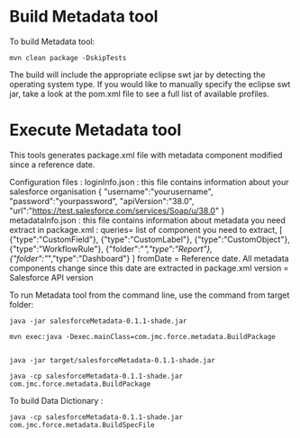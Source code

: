 # Build Metadata tool

To build Metadata tool:

    mvn clean package -DskipTests
    
The build will include the appropriate eclipse swt jar by detecting the operating system type.  If you would like to manually specify the eclipse swt jar, take a look at the pom.xml file to see a full list of available profiles.

    
# Execute Metadata tool 


This tools generates package.xml file with metadata component modified since a reference date.

Configuration files :
    loginInfo.json : this file contains information about your salesforce organisation 
        {
            "username":"yourusername",
            "password":"yourpassword",
            "apiVersion":"38.0",
            "url":"https://test.salesforce.com/services/Soap/u/38.0"
         } 
     metadataInfo.json : this file contains information about metadata you need extract in package.xml :
        queries= list of component you need to extract,
            [
                {"type":"CustomField"},
                {"type":"CustomLabel"},
                {"type":"CustomObject"},
                {"type":"WorkflowRule"},
                {"folder":"*","type":"Report"},
                {"folder":"*","type":"Dashboard"}
            ]
         fromDate = Reference date. All metadata components change since this date are extracted in package.xml
         version = Salesforce API version 

To run Metadata tool from the command line, use the command from target folder:

    java -jar salesforceMetadata-0.1.1-shade.jar

    mvn exec:java -Dexec.mainClass=com.jmc.force.metadata.BuildPackage
    
    
    java -jar target/salesforceMetadata-0.1.1-shade.jar 
    
    java -cp salesforceMetadata-0.1.1-shade.jar com.jmc.force.metadata.BuildPackage
    
To build Data Dictionary : 
    
    java -cp salesforceMetadata-0.1.1-shade.jar com.jmc.force.metadata.BuildSpecFile



